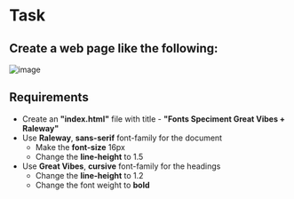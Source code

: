 # Task

## Create a web page like the following:
![image](https://user-images.githubusercontent.com/85792514/169794799-daea9b54-3b0b-4920-bc68-28f106b6e9c0.png)

## Requirements
* Create an **"index.html"** file with title - **"Fonts Speciment Great Vibes + Raleway"**
* Use **Raleway**, **sans-serif** font-family for the document
    * Make the **font-size** 16px
    * Change the **line-height** to 1.5
* Use **Great Vibes**, **cursive** font-family for the headings
    * Change the **line-height** to 1.2
    * Change the font weight to **bold**
